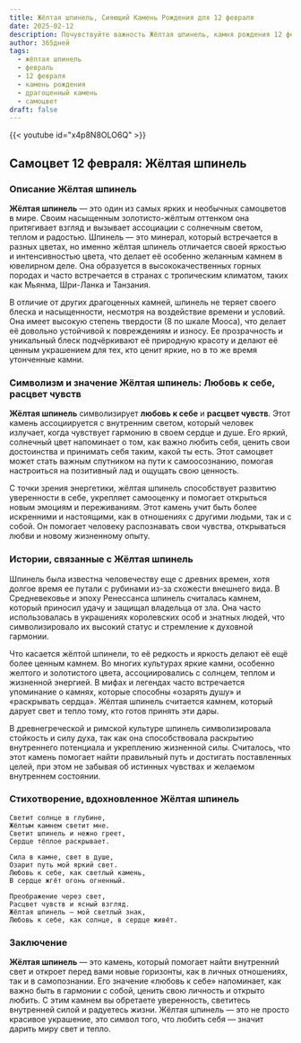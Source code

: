 ```yaml
---
title: Жёлтая шпинель, Сияющий Камень Рождения для 12 февраля
date: 2025-02-12
description: Почувствуйте важность Жёлтая шпинель, камня рождения 12 февраля, который символизирует Любовь к себе, расцвет чувств. Пусть его красота и значение осветят ваш день.
author: 365дней
tags:
  - жёлтая шпинель
  - февраль
  - 12 февраля
  - камень рождения
  - драгоценный камень
  - самоцвет
draft: false
---
```


{{< youtube id="x4p8N8OLO6Q" >}}

## Самоцвет 12 февраля: Жёлтая шпинель

### Описание Жёлтая шпинель

**Жёлтая шпинель** — это один из самых ярких и необычных самоцветов в мире. Своим насыщенным золотисто-жёлтым оттенком она притягивает взгляд и вызывает ассоциации с солнечным светом, теплом и радостью. Шпинель — это минерал, который встречается в разных цветах, но именно жёлтая шпинель отличается своей яркостью и интенсивностью цвета, что делает её особенно желанным камнем в ювелирном деле. Она образуется в высококачественных горных породах и часто встречается в странах с тропическим климатом, таких как Мьянма, Шри-Ланка и Танзания.

В отличие от других драгоценных камней, шпинель не теряет своего блеска и насыщенности, несмотря на воздействие времени и условий. Она имеет высокую степень твердости (8 по шкале Мооса), что делает её довольно устойчивой к повреждениям и износу. Ее прозрачность и уникальный блеск подчёркивают её природную красоту и делают её ценным украшением для тех, кто ценит яркие, но в то же время утонченные камни.

### Символизм и значение Жёлтая шпинель: Любовь к себе, расцвет чувств

**Жёлтая шпинель** символизирует **любовь к себе** и **расцвет чувств**. Этот камень ассоциируется с внутренним светом, который человек излучает, когда чувствует гармонию в своем сердце и душе. Его яркий, солнечный цвет напоминает о том, как важно любить себя, ценить свои достоинства и принимать себя таким, какой ты есть. Этот самоцвет может стать важным спутником на пути к самоосознанию, помогая настроиться на позитивный лад и ощущать свою ценность.

С точки зрения энергетики, жёлтая шпинель способствует развитию уверенности в себе, укрепляет самооценку и помогает открыться новым эмоциям и переживаниям. Этот камень учит быть более искренними и настоящими, как в отношениях с другими людьми, так и с собой. Он помогает человеку распознавать свои чувства, открываться любви и новому жизненному опыту.

### Истории, связанные с Жёлтая шпинель

Шпинель была известна человечеству еще с древних времен, хотя долгое время ее путали с рубинами из-за схожести внешнего вида. В Средневековье и эпоху Ренессанса шпинель считалась камнем, который приносил удачу и защищал владельца от зла. Она часто использовалась в украшениях королевских особ и знатных людей, что символизировало их высокий статус и стремление к духовной гармонии.

Что касается жёлтой шпинели, то её редкость и яркость делают её ещё более ценным камнем. Во многих культурах яркие камни, особенно желтого и золотистого цвета, ассоциировались с солнцем, теплом и жизненной энергией. В мифах и легендах часто встречается упоминание о камнях, которые способны «озарять душу» и «раскрывать сердца». Жёлтая шпинель считается камнем, который дарует свет и тепло тому, кто готов принять эти дары.

В древнегреческой и римской культуре шпинель символизировала стойкость и силу духа, так как она способствовала раскрытию внутреннего потенциала и укреплению жизненной силы. Считалось, что этот камень помогает найти правильный путь и достигать поставленных целей, при этом не забывая об истинных чувствах и желаемом внутреннем состоянии.

### Стихотворение, вдохновленное Жёлтая шпинель

	Светит солнце в глубине,
	Жёлтым камнем светит мне.
	Светит шпинель и нежно греет,
	Сердце тёплое раскрывает.
	
	Сила в камне, свет в душе,
	Озарит путь мой яркий свет.
	Любовь к себе, как светлый камень,
	В сердце жгёт огонь огненный.
	
	Преображение через свет,
	Расцвет чувств и ясный взгляд.
	Жёлтая шпинель — мой светлый знак,
	Любовь к себе, как солнце, в сердце живёт.

### Заключение

**Жёлтая шпинель** — это камень, который помогает найти внутренний свет и откроет перед вами новые горизонты, как в личных отношениях, так и в самопознании. Его значение «любовь к себе» напоминает, как важно быть в гармонии с собой, ценить свою личность и открыто любить. С этим камнем вы обретаете уверенность, светитесь внутренней силой и радуетесь жизни. Жёлтая шпинель — это не просто красивое украшение, это символ того, что любить себя — значит дарить миру свет и тепло.